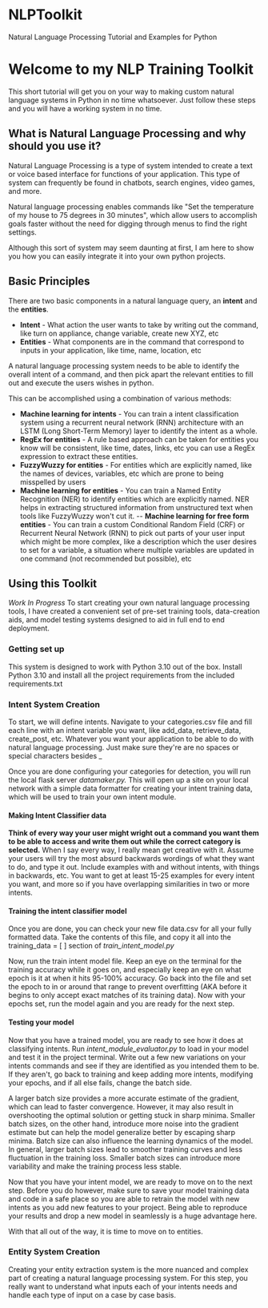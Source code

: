 # NLPToolkit
Natural Language Processing Tutorial and Examples for Python

# Welcome to my NLP Training Toolkit
This short tutorial will get you on your way to making custom natural language systems in Python in no time whatsoever. Just follow these steps and you will have a working system in no time.

## What is Natural Language Processing and why should you use it?
Natural Language Processing is a type of system intended to create a text or voice based interface for functions of your application. This type of system can frequently be found in chatbots, search engines, video games, and more. 

Natural language processing enables commands like "Set the temperature of my house to 75 degrees in 30 minutes", which allow users to accomplish goals faster without the need for digging through menus to find the right settings.

Although this sort of system may seem daunting at first, I am here to show you how you can easily integrate it into your own python projects.

## Basic Principles
There are two basic components in a natural language query, an **intent** and the **entities**.

- **Intent** - What action the user wants to take by writing out the command, like turn on appliance, change variable, create new XYZ, etc
- **Entities** - What components are in the command that correspond to inputs in your application, like time, name, location, etc

A natural language processing system needs to be able to identify the overall intent of a command, and then pick apart the relevant entities to fill out and execute the users wishes in python. 

This can be accomplished using a combination of various methods:

- **Machine learning for intents** - You can train a intent classification system using a recurrent neural network (RNN) architecture with an LSTM (Long Short-Term Memory) layer to identify the intent as a whole.
- **RegEx for entities** - A rule based approach can be taken for entities you know will be consistent, like time, dates, links, etc you can use a RegEx expression to extract these entities.
- **FuzzyWuzzy for entities** - For entities which are explicitly named, like the names of devices, variables, etc which are prone to being misspelled by users
- **Machine learning for entities** - You can train a Named Entity Recognition (NER) to identify entities which are explicitly named. NER helps in extracting structured information from unstructured text when tools like FuzzyWuzzy won't cut it. 
-- **Machine learning for free form entities** - You can train a custom Conditional Random Field (CRF) or Recurrent Neural Network (RNN) to pick out parts of your user input which might be more complex, like a description which the user desires to set for a variable, a situation where multiple variables are updated in one command (not recommended but possible), etc


## Using this Toolkit
*Work In Progress*
To start creating your own natural language processing tools, I have created a convenient set of pre-set training tools, data-creation aids, and model testing systems designed to aid in full end to end deployment.


### Getting set up
This system is designed to work with Python 3.10 out of the box. Install Python 3.10 and install all the project requirements from the included requirements.txt

### Intent System Creation
To start, we will define intents. Navigate to your categories.csv file and fill each line with an intent variable you want, like add_data, retrieve_data, create_post, etc. Whatever you want your application to be able to do with natural language processing. Just make sure they're are no spaces or special characters besides _

Once you are done configuring your categories for detection, you will run the local flask server *datamaker.py.* This will open up a site on your local network with a simple data formatter for creating your intent training data, which will be used to train your own intent module.

#### Making Intent Classifier data
**Think of every way your user might wright out a command you want them to be able to access and write them out while the correct category is selected.** When I say every way, I really mean get creative with it. Assume your users will try the most absurd backwards wordings of what they want to do, and type it out. Include examples with and without intents, with things in backwards, etc. You want to get at least 15-25 examples for every intent you want, and more so if you have overlapping similarities in two or more intents.
#### Training the intent classifier model
Once you are done, you can check your new file data.csv for all your fully formatted data. Take the contents of this file, and copy it all into the training_data = [ ] section of *train_intent_model.py*

Now, run the train intent model file. Keep an eye on the terminal for the training accuracy while it goes on, and especially keep an eye on what epoch is it at when it hits 95-100% accuracy. Go back into the file and set the epoch to in or around that range to prevent overfitting (AKA before it begins to only accept exact matches of its training data). Now with your epochs set, run the model again and you are ready for the next step.

#### Testing your model
Now that you have a trained model, you are ready to see how it does at classifying intents. Run *intent_module_evaluator.py* to load in your model and test it in the project terminal. Write out a few new variations on your intents commands and see if they are identified as you intended them to be. If they aren't, go back to training and keep adding more intents, modifying your epochs, and if all else fails, change the batch side. 

A larger batch size provides a more accurate estimate of the gradient, which can lead to faster convergence. However, it may also result in overshooting the optimal solution or getting stuck in sharp minima. Smaller batch sizes, on the other hand, introduce more noise into the gradient estimate but can help the model generalize better by escaping sharp minima. Batch size can also influence the learning dynamics of the model. In general, larger batch sizes lead to smoother training curves and less fluctuation in the training loss. Smaller batch sizes can introduce more variability and make the training process less stable.

Now that you have your intent model, we are ready to move on to the next step. Before you do however, make sure to save your model training data and code in a safe place so you are able to retrain the model with new intents as you add new features to your project. Being able to reproduce your results and drop a new model in seamlessly is a huge advantage here. 

With that all out of the way, it is time to move on to entities.

### Entity System Creation
Creating your entity extraction system is the more nuanced and complex part of creating a natural language processing system. For this step, you really want to understand what inputs each of your intents needs and handle each type of input on a case by case basis.

